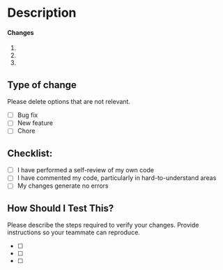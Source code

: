 # Description

#### Changes

1.
2.
3.

## Type of change

Please delete options that are not relevant.

- [ ] Bug fix
- [ ] New feature
- [ ] Chore

## Checklist:

- [ ] I have performed a self-review of my own code
- [ ] I have commented my code, particularly in hard-to-understand areas
- [ ] My changes generate no errors

## How Should I Test This?

Please describe the steps required to verify your changes. Provide instructions so your teammate can reproduce.

- [ ]
- [ ]
- [ ]
